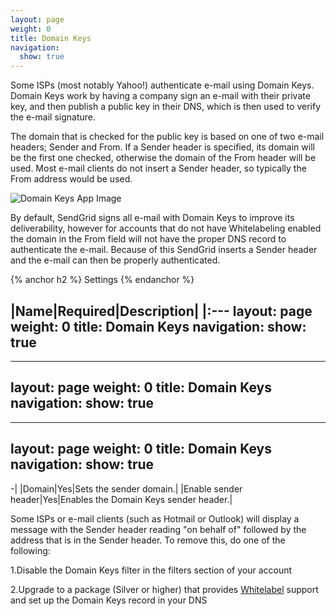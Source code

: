 ```yaml
---
layout: page
weight: 0
title: Domain Keys
navigation:
  show: true
---
```


Some ISPs (most notably Yahoo!) authenticate e-mail using Domain Keys. Domain Keys work by having a company sign an e-mail with their private key, and then publish a public key in their DNS, which is then used to verify the e-mail signature.

The domain that is checked for the public key is based on one of two e-mail headers; Sender and From. If a Sender header is specified, its domain will be the first one checked, otherwise the domain of the From header will be used. Most e-mail clients do not insert a Sender header, so typically the From address would be used.

![Domain Keys App Image]({{root_url}}/images/domain_keys.png "Domain Keys")

By default, SendGrid signs all e-mail with Domain Keys to improve its deliverability, however for accounts that do not have Whitelabeling enabled the domain in the From field will not have the proper DNS record to authenticate the e-mail. Because of this SendGrid inserts a Sender header and the e-mail can then be properly authenticated.


{% anchor h2 %} Settings {% endanchor %}


|Name|Required|Description|
|:---
layout: page
weight: 0
title: Domain Keys
navigation:
  show: true
---
---
layout: page
weight: 0
title: Domain Keys
navigation:
  show: true
---
---
layout: page
weight: 0
title: Domain Keys
navigation:
  show: true
---
-|
|Domain|Yes|Sets the sender domain.|
|Enable sender header|Yes|Enables the Domain Keys sender header.|

Some ISPs or e-mail clients (such as Hotmail or Outlook) will display a message with the Sender header reading "on behalf of" followed by the address that is in the Sender header. To remove this, do one of the following:

1.Disable the Domain Keys filter in the filters section of your account

2.Upgrade to a package (Silver or higher) that provides [Whitelabel](http://sendgrid.com/whitelabel/) support and set up the Domain Keys record in your DNS

